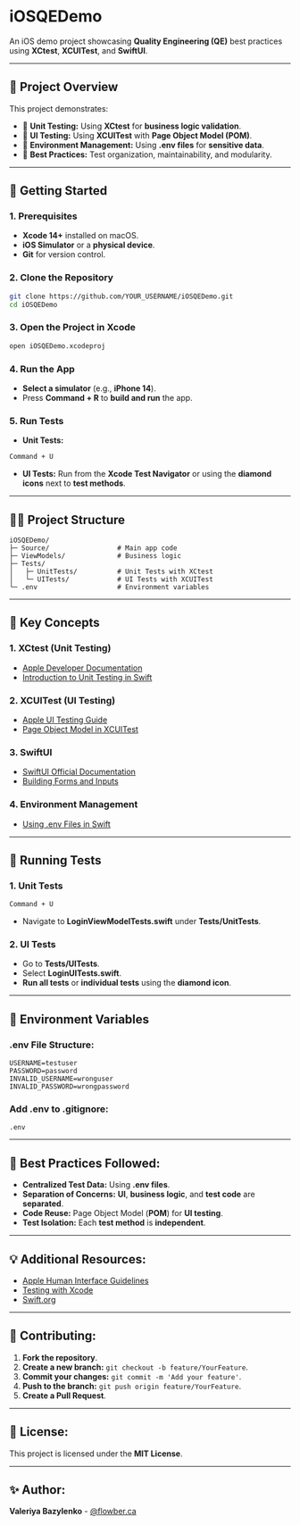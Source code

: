 # iOSQEDemo

An iOS demo project showcasing **Quality Engineering (QE)** best practices using **XCtest**, **XCUITest**, and **SwiftUI**.

---

## 📱 **Project Overview**
This project demonstrates:
- 🧪 **Unit Testing:** Using **XCtest** for **business logic validation**.
- 🎯 **UI Testing:** Using **XCUITest** with **Page Object Model (POM)**.
- 🔐 **Environment Management:** Using **.env files** for **sensitive data**.
- 🚦 **Best Practices:** Test organization, maintainability, and modularity.

---

## 🚀 **Getting Started**

### **1. Prerequisites**
- **Xcode 14+** installed on macOS.
- **iOS Simulator** or a **physical device**.
- **Git** for version control.

### **2. Clone the Repository**
```bash
git clone https://github.com/YOUR_USERNAME/iOSQEDemo.git
cd iOSQEDemo
```

### **3. Open the Project in Xcode**
```bash
open iOSQEDemo.xcodeproj
```

### **4. Run the App**
- **Select a simulator** (e.g., **iPhone 14**).
- Press **Command + R** to **build and run** the app.

### **5. Run Tests**
- **Unit Tests:**
```bash
Command + U
```
- **UI Tests:** Run from the **Xcode Test Navigator** or using the **diamond icons** next to **test methods**.

---

## 🧑‍💻 **Project Structure**
```
iOSQEDemo/
├─ Source/                 # Main app code
├─ ViewModels/             # Business logic
├─ Tests/
│   ├─ UnitTests/          # Unit Tests with XCtest
│   └─ UITests/            # UI Tests with XCUITest
└─ .env                    # Environment variables
```

---

## 🧠 **Key Concepts**

### **1. XCtest (Unit Testing)**
- [Apple Developer Documentation](https://developer.apple.com/documentation/xctest)
- [Introduction to Unit Testing in Swift](https://developer.apple.com/documentation/xctest/defining_test_cases_and_test_methods)

### **2. XCUITest (UI Testing)**
- [Apple UI Testing Guide](https://developer.apple.com/documentation/xctest/ui_testing)
- [Page Object Model in XCUITest](https://www.hackingwithswift.com/articles/148/xcode-ui-testing-cheat-sheet)

### **3. SwiftUI**
- [SwiftUI Official Documentation](https://developer.apple.com/documentation/swiftui)
- [Building Forms and Inputs](https://developer.apple.com/tutorials/swiftui/creating-and-combining-views)

### **4. Environment Management**
- [Using .env Files in Swift](https://medium.com/@ganeshspatil/how-to-use-env-file-in-ios-project-413feb7c2e7b)

---

## 🧪 **Running Tests**

### **1. Unit Tests**
```bash
Command + U
```
- Navigate to **LoginViewModelTests.swift** under **Tests/UnitTests**.

### **2. UI Tests**
- Go to **Tests/UITests**.
- Select **LoginUITests.swift**.
- **Run all tests** or **individual tests** using the **diamond icon**.

---

## 🌳 **Environment Variables**
### **.env File Structure:**
```env
USERNAME=testuser
PASSWORD=password
INVALID_USERNAME=wronguser
INVALID_PASSWORD=wrongpassword
```

### **Add .env to .gitignore:**
```plaintext
.env
```

---

## 🚦 **Best Practices Followed:**
- **Centralized Test Data:** Using **.env files**.
- **Separation of Concerns:** **UI**, **business logic**, and **test code** are **separated**.
- **Code Reuse:** Page Object Model (**POM**) for **UI testing**.
- **Test Isolation:** Each **test method** is **independent**.

---

## 💡 **Additional Resources:**
- [Apple Human Interface Guidelines](https://developer.apple.com/design/human-interface-guidelines/)
- [Testing with Xcode](https://developer.apple.com/documentation/xcode/testing-your-apps-in-xcode)
- [Swift.org](https://swift.org/)

---

## 🤝 **Contributing:**
1. **Fork the repository**.
2. **Create a new branch:** `git checkout -b feature/YourFeature`.
3. **Commit your changes:** `git commit -m 'Add your feature'`.
4. **Push to the branch:** `git push origin feature/YourFeature`.
5. **Create a Pull Request**.

---

## 📄 **License:**
This project is licensed under the **MIT License**.

---

## ✨ **Author:**
**Valeriya Bazylenko** - [@flowber.ca](https://instagram.com/flowber.ca)

